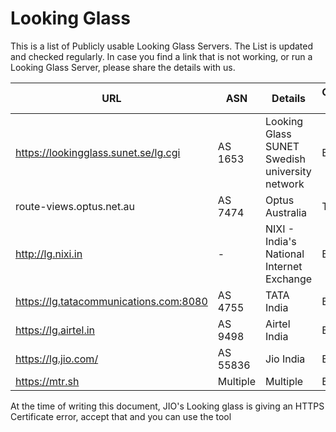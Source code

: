 # Looking Glass
This is a list of Publicly usable Looking Glass Servers. The List is updated and checked regularly. In case you find a link that is not working, or run a Looking Glass Server, please share the details with us.

| URL | ASN | Details | Connect Via | 
| ------- | ------ | ------- | ------- | 
| https://lookingglass.sunet.se/lg.cgi | AS 1653 | Looking Glass SUNET Swedish university network  | Browser |
| route-views.optus.net.au | AS 7474 | Optus Australia | Telnet | 
| http://lg.nixi.in | - | NIXI - India's National Internet Exchange | Browser | 
| https://lg.tatacommunications.com:8080 | AS 4755 | TATA India | Browser |
| https://lg.airtel.in | AS 9498 | Airtel India | Browser | 
| https://lg.jio.com/ | AS 55836 | Jio India | Browser | 
| https://mtr.sh | Multiple | Multiple | Browser | 

At the time of writing this document, JIO's Looking glass is giving an HTTPS Certificate error, accept that and you can use the tool
